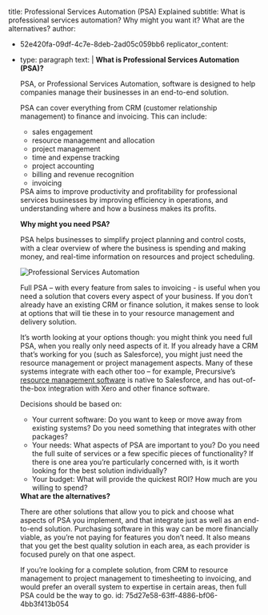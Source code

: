 title: Professional Services Automation (PSA) Explained
subtitle: What is professional services automation? Why might you want it? What are the alternatives?
author:
  - 52e420fa-09df-4c7e-8deb-2ad05c059bb6
replicator_content:
  - 
    type: paragraph
    text: |
      <strong>What is Professional Services Automation (PSA)?</strong>
      
      PSA, or Professional Services Automation, software is designed to help companies manage their businesses in an end-to-end solution.
      
      PSA can cover everything from CRM (customer relationship management) to finance and invoicing. This can include:
      <ul>
      <li>sales engagement</li>
      <li>resource management and allocation</li>
      <li>project management</li>
      <li>time and expense tracking</li>
      <li>project accounting</li>
      <li>billing and revenue recognition</li>
      <li>invoicing</li>
      </ul>
      PSA aims to improve productivity and profitability for professional services businesses by improving efficiency in operations, and understanding where and how a business makes its profits.
      
      <strong>Why might you need PSA?</strong>
      
      PSA helps businesses to simplify project planning and control costs, with a clear overview of where the business is spending and making money, and real-time information on resources and project scheduling.
      
      <img class="alignright size-full wp-image-3575" src="https://www.precursive.com/assets/media/PSA-1.jpg" alt="Professional Services Automation"/>
      
      Full PSA – with every feature from sales to invoicing - is useful when you need a solution that covers every aspect of your business. If you don’t already have an existing CRM or finance solution, it makes sense to look at options that will tie these in to your resource management and delivery solution.
      
      It’s worth looking at your options though: you might think you need full PSA, when you really only need aspects of it. If you already have a CRM that’s working for you (such as Salesforce), you might just need the resource management or project management aspects. Many of these systems integrate with each other too – for example, Precursive’s <a href="https://www.precursive.com/features">resource management software</a> is native to Salesforce, and has out-of-the-box integration with Xero and other finance software.
      
      Decisions should be based on:
      <ul>
      <li>Your current software: Do you want to keep or move away from existing systems? Do you need something that integrates with other packages?</li>
      <li>Your needs: What aspects of PSA are important to you? Do you need the full suite of services or a few specific pieces of functionality? If there is one area you’re particularly concerned with, is it worth looking for the best solution individually?</li>
      <li>Your budget: What will provide the quickest ROI? How much are you willing to spend?</li>
      </ul>
      <strong>What are the alternatives?</strong>
      
      There are other solutions that allow you to pick and choose what aspects of PSA you implement, and that integrate just as well as an end-to-end solution. Purchasing software in this way can be more financially viable, as you’re not paying for features you don’t need. It also means that you get the best quality solution in each area, as each provider is focused purely on that one aspect.
      
      If you’re looking for a complete solution, from CRM to resource management to project management to timesheeting to invoicing, and would prefer an overall system to expertise in certain areas, then full PSA could be the way to go.
id: 75d27e58-63ff-4886-bf06-4bb3f413b054
